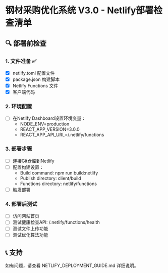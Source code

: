 
# 钢材采购优化系统 V3.0 - Netlify部署检查清单

## 🔍 部署前检查

### 1. 文件准备 ✅
- [x] netlify.toml 配置文件
- [x] package.json 构建脚本
- [x] Netlify Functions 文件
- [x] 客户端代码

### 2. 环境配置
- [ ] 在Netlify Dashboard设置环境变量：
  - NODE_ENV=production
  - REACT_APP_VERSION=3.0.0
  - REACT_APP_API_URL=/.netlify/functions

### 3. 部署步骤
- [ ] 连接Git仓库到Netlify
- [ ] 配置构建设置：
  - Build command: npm run build:netlify
  - Publish directory: client/build
  - Functions directory: netlify/functions
- [ ] 触发部署

### 4. 部署后测试
- [ ] 访问网站首页
- [ ] 测试健康检查API: /.netlify/functions/health
- [ ] 测试文件上传功能
- [ ] 测试优化算法功能

## 📞 支持
如有问题，请查看 NETLIFY_DEPLOYMENT_GUIDE.md 详细说明。
